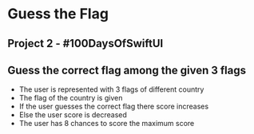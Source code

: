 # Guess the Flag

## Project 2 - #100DaysOfSwiftUI
## Guess the correct flag among the given 3 flags

- The user is represented with 3 flags of different country
- The flag of the country is given 
- If the user guesses the correct flag there score increases
- Else the user score is decreased
- The user has 8 chances to score the maximum score
